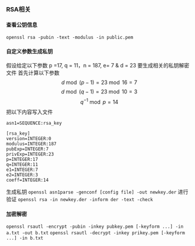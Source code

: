 ### RSA相关
#### 查看公钥信息
`openssl rsa -pubin -text -modulus -in public.pem`
#### 自定义参数生成私钥
假设给定以下参数
p =17, q = 11，n = 187, e= 7 & d = 23
要生成相关的私钥解密文件
首先计算以下参数
$$d \bmod(p-1) = 23 \bmod 16 = 7$$
$$d \bmod(q-1) = 23 \bmod 10 = 3$$
$$q^{-1} \bmod p = 14$$
把以下内容写入文件
```
asn1=SEQUENCE:rsa_key

[rsa_key]
version=INTEGER:0
modulus=INTEGER:187
pubExp=INTEGER:7
privExp=INTEGER:23
p=INTEGER:17
q=INTEGER:11
e1=INTEGER:7
e2=INTEGER:3
coeff=INTEGER:14
```
生成私钥
`openssl asn1parse -genconf [config file] -out newkey.der`
进行验证
`openssl rsa -in newkey.der -inform der -text -check`
#### 加密解密
`openssl rsautl -encrypt -pubin -inkey pubkey.pem [-keyform ...] -in a.txt -out b.txt`
`openssl rsautl -decrypt -inkey prikey.pem [-keyform ...] -in b.txt`